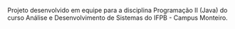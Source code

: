 Projeto desenvolvido em equipe para a disciplina Programação II (Java) do curso Análise e Desenvolvimento de Sistemas do IFPB - Campus Monteiro.
